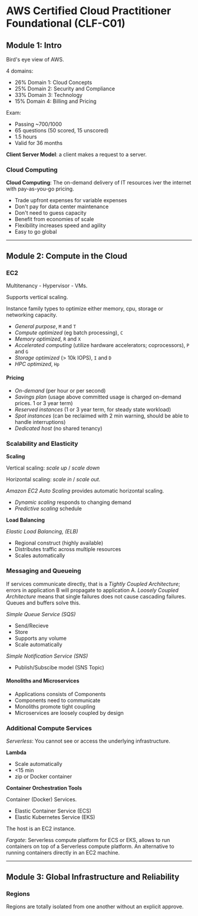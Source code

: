 # AWS Certified Cloud Practitioner Foundational (CLF-C01)

## Module 1: Intro

Bird's eye view of AWS.

4 domains:
- 26% Domain 1: Cloud Concepts
- 25% Domain 2: Security and Compliance
- 33% Domain 3: Technology
- 15% Domain 4: Billing and Pricing

Exam:
- Passing ~700/1000
- 65 questions (50 scored, 15 unscored)
- 1.5 hours
- Valid for 36 months

**Client Server Model**: a client makes a request to a server.

### Cloud Computing

**Cloud Computing**: The on-demand delivery of IT resources iver the internet
with pay-as-you-go pricing.

- Trade upfront expenses for variable expenses
- Don't pay for data center maintenance
- Don't need to guess capacity
- Benefit from economies of scale
- Flexibility increases speed and agility
- Easy to go global

---

## Module 2: Compute in the Cloud

### EC2

Multitenancy - Hypervisor - VMs.

Supports vertical scaling.

Instance family types to optimize either memory, cpu, storage or networking
capacity.

- *General purpose*, `M` and `T`
- *Compute optimized* (eg batch processing), `C`
- *Memory optimized*, `R` and `X`
- *Accelerated computing* (utilize hardware accelerators; coprocessors), `P` and `G`
- *Storage optimized* (> 10k IOPS), `I` and `D`
- *HPC optimized*, `Hp`

#### Pricing

- *On-demand* (per hour or per second)
- *Savings plan* (usage above committed usage is charged on-demand prices. 1 or 3 year term)
- *Reserved instances* (1 or 3 year term, for steady state workload)
- *Spot instances* (can be reclaimed with 2 min warning, should be able to handle interruptions)
- *Dedicated host* (no shared tenancy)

### Scalability and Elasticity

**Scaling**

Vertical scaling: *scale up* / *scale down*

Horizontal scaling: *scale in* / *scale out*.

*Amazon EC2 Auto Scaling* provides automatic  horizontal scaling.
- *Dynamic scaling* responds to changing demand
- *Predictive scaling* schedule

**Load Balancing**

*Elastic Load Balancing, (ELB)*
- Regional construct (highly available)
- Distributes traffic across multiple resources
- Scales automatically

### Messaging and Queueing

If services communicate directly, that is a *Tightly Coupled Architecture*; errors
in application B will propagate to application A. *Loosely Coupled Architecture*
means that single failures does not cause cascading failures. Queues and buffers
solve this.

*Simple Queue Service (SQS)*
- Send/Recieve
- Store
- Supports any volume
- Scale automatically

*Simple Notification Service (SNS)*
- Publish/Subscibe model (SNS Topic)

#### Monoliths and Microservices

- Applications consists of Components
- Components need to communicate
- Monoliths promote tight coupling
- Microservices are loosely coupled by design

### Additional Compute Services

*Serverless*: You cannot see or access the underlying infrastructure.

**Lambda**

- Scale automatically
- <15 min
- zip or Docker container

**Container Orchestration Tools**

Container (Docker) Services.
- Elastic Container Service (ECS)
- Elastic Kubernetes Service (EKS)

The host is an EC2 instance.

*Fargate*: Serverless compute platform for ECS or EKS, allows to run containers
on top of a Serverless compute platform. An alternative to running containers
directly in an EC2 machine.

---

## Module 3: Global Infrastructure and Reliability

### Regions

Regions are totally isolated from one another without an explicit approve.
